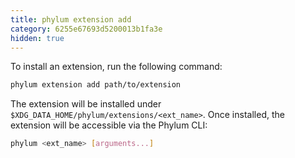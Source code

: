 ```yaml
---
title: phylum extension add
category: 6255e67693d5200013b1fa3e
hidden: true
---
```

To install an extension, run the following command:

```sh
phylum extension add path/to/extension
```

The extension will be installed under `$XDG_DATA_HOME/phylum/extensions/<ext_name>`.
Once installed, the extension will be accessible via the Phylum CLI:

```sh
phylum <ext_name> [arguments...]
```
